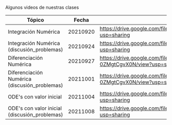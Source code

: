 Algunos videos de nuestras clases

| Tópico | Fecha | Enlace |
| --- | --- | --- |
| Integración Numérica | 20210920 | https://drive.google.com/file/d/11__4u6TItnD9ZOrDyzDJCvW3zQhU1LfX/view?usp=sharing |
| Integración Numérica (discusión_problemas) | 20210924 | https://drive.google.com/file/d/1gFFlfaoxbJxeyy2jEhIb2GZiw--FF8Ys/view?usp=sharing |
| Diferenciación Numérica | 20210927 | https://drive.google.com/file/d/10twczbbreydMGKw6wjqE-0ZMgtCgvX0N/view?usp=sharing |
| Diferenciación Numérica (discusión_problemas) | 20211001 | https://drive.google.com/file/d/10twczbbreydMGKw6wjqE-0ZMgtCgvX0N/view?usp=sharing |
| ODE's con valor inicial | 20211004 | https://drive.google.com/file/d/1nUXl778MzHi3d3yNtp7sjuJe6xHqfbUU/view?usp=sharing |
| ODE's con valor inicial (discusión_problemas) | 20211008 | https://drive.google.com/file/d/1Ihk2lKwdndz9tYEJMwOeqz77loHEWJHX/view?usp=sharing |
